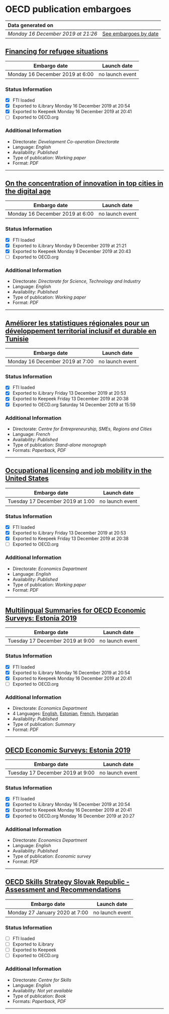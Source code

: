 # OECD publication embargoes

Data generated on | |
|:-----|------:|
| *Monday 16 December 2019 at 21:26* | [See embargoes by date](embargoes-by-date.md) |

## [Financing for refugee situations](https://doi.org/10.1787/02d6b022-en)

Embargo date | Launch date
-------------|:------------:
Monday 16 December 2019 at 6:00 | no launch event

### Status Information

- [x] FTI loaded 
- [x] Exported to iLibrary Monday 16 December 2019 at 20:54
- [x] Exported to Keepeek Monday 16 December 2019 at 20:41
- [ ] Exported to OECD.org

### Additional Information

* Directorate: *Development Co-operation Directorate*
* Language: *English*
* Availability: *Published*
* Type of publication: *Working paper*
* Format: *PDF*

------

## [On the concentration of innovation in top cities in the digital age](https://doi.org/10.1787/f184732a-en)

Embargo date | Launch date
-------------|:------------:
Monday 16 December 2019 at 6:00 | no launch event

### Status Information

- [x] FTI loaded 
- [x] Exported to iLibrary Monday 9 December 2019 at 21:21
- [x] Exported to Keepeek Monday 9 December 2019 at 20:43
- [ ] Exported to OECD.org

### Additional Information

* Directorate: *Directorate for Science, Technology and Industry*
* Language: *English*
* Availability: *Published*
* Type of publication: *Working paper*
* Format: *PDF*

------

## [Améliorer les statistiques régionales pour un développement territorial inclusif et durable en Tunisie](https://doi.org/10.1787/283fefef-fr)

Embargo date | Launch date
-------------|:------------:
Monday 16 December 2019 at 7:00 | no launch event

### Status Information

- [x] FTI loaded 
- [x] Exported to iLibrary Friday 13 December 2019 at 20:53
- [x] Exported to Keepeek Friday 13 December 2019 at 20:38
- [x] Exported to OECD.org Saturday 14 December 2019 at 15:59

### Additional Information

* Directorate: *Centre for Entrepreneurship, SMEs, Regions and Cities*
* Language: *French*
* Availability: *Published*
* Type of publication: *Stand-alone monograph*
* Formats: *Paperback, PDF*

------

## [Occupational licensing and job mobility in the United States](https://doi.org/10.1787/4cc19056-en)

Embargo date | Launch date
-------------|:------------:
Tuesday 17 December 2019 at 1:00 | no launch event

### Status Information

- [x] FTI loaded 
- [x] Exported to iLibrary Friday 13 December 2019 at 20:53
- [x] Exported to Keepeek Friday 13 December 2019 at 20:38
- [ ] Exported to OECD.org

### Additional Information

* Directorate: *Economics Department*
* Language: *English*
* Availability: *Published*
* Type of publication: *Working paper*
* Format: *PDF*

------

## [Multilingual Summaries for OECD Economic Surveys: Estonia 2019](https://doi.org/10.1787/acd0c192-en)

Embargo date | Launch date
-------------|:------------:
Tuesday 17 December 2019 at 9:00 | no launch event

### Status Information

- [x] FTI loaded 
- [x] Exported to iLibrary Monday 16 December 2019 at 20:54
- [x] Exported to Keepeek Monday 16 December 2019 at 20:41
- [ ] Exported to OECD.org

### Additional Information

* Directorate: *Economics Department*
* 4 Languages: [English](https://doi.org/10.1787/acd0c192-en), [Estonian](https://doi.org/10.1787/cb563e75-et), [French](https://doi.org/10.1787/685e68ad-fr), [Hungarian](https://doi.org/10.1787/be928fd7-hu)
* Availability: *Published*
* Type of publication: *Summary*
* Format: *PDF*

------

## [OECD Economic Surveys: Estonia 2019](https://doi.org/10.1787/f221b253-en)

Embargo date | Launch date
-------------|:------------:
Tuesday 17 December 2019 at 9:00 | no launch event

### Status Information

- [x] FTI loaded 
- [x] Exported to iLibrary Monday 16 December 2019 at 20:54
- [x] Exported to Keepeek Monday 16 December 2019 at 20:41
- [x] Exported to OECD.org Monday 16 December 2019 at 20:27

### Additional Information

* Directorate: *Economics Department*
* Language: *English*
* Availability: *Published*
* Type of publication: *Economic survey*
* Format: *PDF*

------

## [OECD Skills Strategy Slovak Republic - Assessment and Recommendations](https://doi.org/10.1787/bb688e68-en)

Embargo date | Launch date
-------------|:------------:
Monday 27 January 2020 at 7:00 | no launch event

### Status Information

- [ ] FTI loaded
- [ ] Exported to iLibrary
- [ ] Exported to Keepeek
- [ ] Exported to OECD.org

### Additional Information

* Directorate: *Centre for Skills*
* Language: *English*
* Availability: *Not yet available*
* Type of publication: *Book*
* Formats: *Paperback, PDF*

------